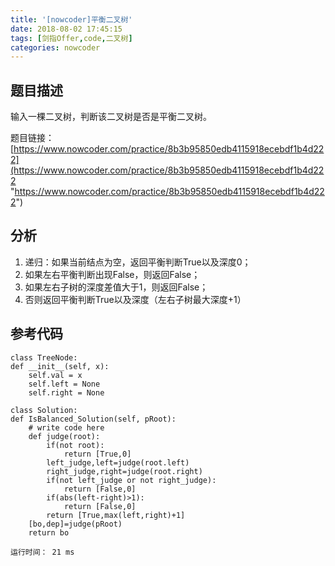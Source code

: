 ```yaml
---
title: '[nowcoder]平衡二叉树'
date: 2018-08-02 17:45:15
tags: [剑指Offer,code,二叉树]
categories: nowcoder
---
```


## 题目描述

输入一棵二叉树，判断该二叉树是否是平衡二叉树。

题目链接： [https://www.nowcoder.com/practice/8b3b95850edb4115918ecebdf1b4d222](https://www.nowcoder.com/practice/8b3b95850edb4115918ecebdf1b4d222 "https://www.nowcoder.com/practice/8b3b95850edb4115918ecebdf1b4d222")

<!-- more -->

## 分析

1. 递归：如果当前结点为空，返回平衡判断True以及深度0；
2. 如果左右平衡判断出现False，则返回False；
3. 如果左右子树的深度差值大于1，则返回False；
4. 否则返回平衡判断True以及深度（左右子树最大深度+1）

## 参考代码

	class TreeNode:
    def __init__(self, x):
        self.val = x
        self.left = None
        self.right = None
	
	class Solution:
    def IsBalanced_Solution(self, pRoot):
        # write code here
        def judge(root):
            if(not root):
                return [True,0]
            left_judge,left=judge(root.left)
            right_judge,right=judge(root.right)
            if(not left_judge or not right_judge):
                return [False,0]
            if(abs(left-right)>1):
                return [False,0]
            return [True,max(left,right)+1]
        [bo,dep]=judge(pRoot)
        return bo

	运行时间： 21 ms